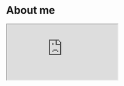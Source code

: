 # About me
<iframe src="https://docs.google.com/document/d/e/2PACX-1vT0M5O_6D1uuXl-Phuz6oK2qbxQB0Es4E8wI3uA0U9H-sBSsEQ9ekwFDtsJN6tdrgvfpvzAsgOKd2E8/pub"></iframe>


